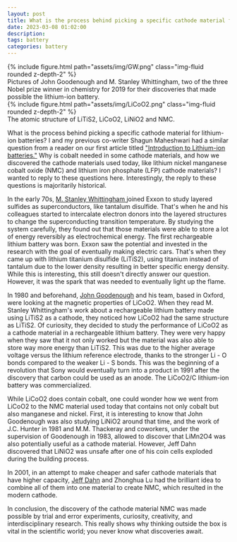 ```yaml
---
layout: post
title: What is the process behind picking a specific cathode material for lithium-ion batteries?
date: 2023-03-08 01:02:00
description:
tags: battery
categories: battery
---
```

<div class="row mt-3">
    <div class="col">
        {% include figure.html path="assets/img/GW.png" class="img-fluid rounded z-depth-2" %}
    <div class="caption">
        Pictures of John Goodenough and M. Stanley Whittingham, two of the three Nobel prize winner in chemistry for 2019 for their discoveries that made possible the lithium-ion battery.
    </div>
    </div>
    <div class="col-7">
        {% include figure.html path="assets/img/LiCoO2.png" class="img-fluid rounded z-depth-2" %}
    <div class="caption">
        The atomic structure of LiTiS2, LiCoO2, LiNiO2 and NMC.
    </div>
</div>
</div>


What is the process behind picking a specific cathode material for lithium-ion batteries? I and my previous co-writer Shagun Maheshwari had a similar question from a reader on our first article titled <a href="https://robygauthier.github.io/science_communication/"> "Introduction to Lithium-ion batteries."</a> Why is cobalt needed in some cathode materials, and how we discovered the cathode materials used today, like lithium nickel manganese cobalt oxide (NMC) and lithium iron phosphate (LFP) cathode materials? I wanted to reply to these questions here. Interestingly, the reply to these questions is majoritarily historical.

In the early 70s, <a href="https://en.wikipedia.org/wiki/M._Stanley_Whittingham"> M. Stanley Whittingham </a> joined Exxon to study layered sulfides as superconductors, like tantalum disulfide. That's when he and his colleagues started to intercalate electron donors into the layered structures to change the superconducting transition temperature. By studying the system carefully, they found out that those materials were able to store a lot of energy reversibly as electrochemical energy. The first rechargeable lithium battery was born. Exxon saw the potential and invested in the research with the goal of eventually making electric cars. That's when they came up with lithium titanium disulfide (LiTiS2), using titanium instead of tantalum due to the lower density resulting in better specific energy density. While this is interesting, this still doesn't directly answer our question. However, it was the spark that was needed to eventually light up the flame.

In 1980 and beforehand, <a href="https://en.wikipedia.org/wiki/John_B._Goodenough"> John Goodenough</a> and his team, based in Oxford, were looking at the magnetic properties of LiCoO2. When they read M. Stanley Whittingham's work about a rechargeable lithium battery made using LiTiS2 as a cathode, they noticed how LiCoO2 had the same structure as LiTiS2. Of curiosity, they decided to study the performance of LiCoO2 as a cathode material in a rechargeable lithium battery. They were very happy when they saw that it not only worked but the material was also able to store way more energy than LiTiS2. This was due to the higher average voltage versus the lithium reference electrode, thanks to the stronger Li - O bonds compared to the weaker Li - S bonds. This was the beginning of a revolution that Sony would eventually turn into a product in 1991 after the discovery that carbon could be used as an anode. The LiCoO2/C lithium-ion battery was commercialized.

While LiCoO2 does contain cobalt, one could wonder how we went from LiCoO2 to the NMC material used today that contains not only cobalt but also manganese and nickel. First, it is interesting to know that John Goodenough was also studying LiNiO2 around that time, and the work of J.C. Hunter in 1981 and M.M. Thackeray and coworkers, under the supervision of Goodenough in 1983, allowed to discover that LiMn2O4 was also potentially useful as a cathode material. However, Jeff Dahn discovered that LiNiO2 was unsafe after one of his coin cells exploded during the building process.

In 2001, in an attempt to make cheaper and safer cathode materials that have higher capacity, <a href="https://en.wikipedia.org/wiki/Jeff_Dahn">Jeff Dahn</a> and Zhonghua Lu had the brilliant idea to combine all of them into one material to create NMC, which resulted in the modern cathode.

In conclusion, the discovery of the cathode material NMC was made possible by trial and error experiments, curiosity, creativity, and interdisciplinary research. This really shows why thinking outside the box is vital in the scientific world; you never know what discoveries await.

